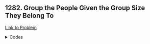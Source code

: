 <h2>1282. Group the People Given the Group Size They Belong To</h2>

[Link to Problem](https://leetcode.com/problems/group-the-people-given-the-group-size-they-belong-to)

<details><summary>Codes</summary>

```java
import java.util.ArrayList;
import java.util.HashMap;
import java.util.List;
import java.util.Map;

public class LC1282 {
    public List<List<Integer>> groupThePeople(int[] groupSizes) {
        List<List<Integer>> answer = new ArrayList<>();
        Map<Integer, Integer> mp = new HashMap<>();

        for (int i = 0; i < groupSizes.length; i++) {
            int idx;
            if (mp.get(groupSizes[i]) == null || answer.get(mp.get(groupSizes[i])).size() == groupSizes[i]) {
                idx = answer.size();
                answer.add(new ArrayList<>());
            } else {
                idx = mp.get(groupSizes[i]);
            }

            answer.get(idx).add(i);
            mp.put(groupSizes[i], idx);
        }

        return answer;
    }
}
```

</details>
